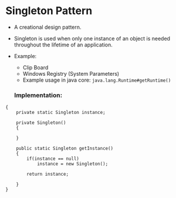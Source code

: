 # Singleton Pattern

- A creational design pattern.
- Singleton is used when only one instance of an object is needed throughout
the lifetime of an application.
- Example:
  - Clip Board
  - Windows Registry (System Parameters)
  - Example usage in java core: `java.lang.Runtime#getRuntime()`
  
  ### Implementation: 
  
```  public class Singleton
{
    private static Singleton instance;

    private Singleton()
    {

    }

    public static Singleton getInstance()
    {
        if(instance == null)
            instance = new Singleton();

        return instance;

    }
} 
